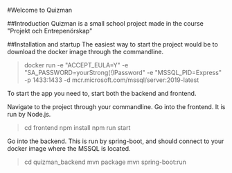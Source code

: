 #Welcome to Quizman

##Introduction
Quizman is a small school project made in the course "Projekt och Entrepenörskap"

##Installation and startup
The easiest way to start the project would be to download the docker image through the commandline. 

> docker run -e "ACCEPT_EULA=Y" -e "SA_PASSWORD=yourStrong(!)Password" -e "MSSQL_PID=Express" -p 1433:1433 -d mcr.microsoft.com/mssql/server:2019-latest

To start the app you need to, start both the backend and frontend. 

Navigate to the project through your commandline. 
Go into the frontend. It is run by Node.js. 
> cd frontend
> npm install
> npm run start

Go into the backend. This is run by spring-boot, and should connect to your docker image where the MSSQL is located. 

> cd quizman_backend
> mvn package
> mvn spring-boot:run
